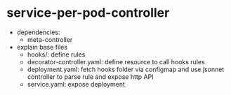 # service-per-pod-controller
* dependencies:
  * meta-controller
* explain base files
  * hooks/: define rules
  * decorator-controller.yaml: define resource to call hooks rules
  * deployment.yaml: fetch hooks folder via configmap and use jsonnet controller to parse rule and expose http API
  * service.yaml: expose deployment